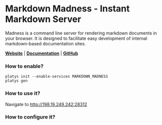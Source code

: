 # Markdown Madness - Instant Markdown Server

Madness is a command line server for rendering markdown documents in your browser. It is designed to facilitate easy development of internal markdown-based documentation sites.

**[Website](https://madness.dannyb.co/)** | **[Documentation](https://madness.dannyb.co/)** | **[GitHub](https://github.com/DannyBen/madness)**

### How to enable?

```
platys init --enable-services MARKDOWN_MADNESS
platys gen
```

### How to use it?

Navigate to <http://198.19.249.242:28312> 

### How to configure it?
